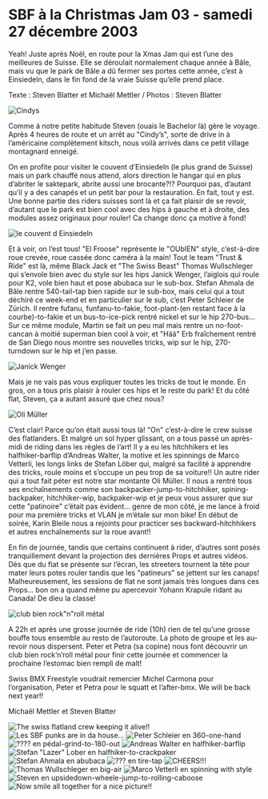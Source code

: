 # SBF à la Christmas Jam 03 - samedi 27 décembre 2003

Yeah! Juste après Noël, en route pour la Xmas Jam qui est l’une des meilleures de Suisse. Elle se déroulait normalement chaque année à Bâle, mais vu que le park de Bâle a dû fermer ses portes cette année, c’est à Einsiedeln, dans le fin fond de la vraie Suisse qu’elle prend place.

Texte : Steven Blatter et Michaël Mettler / Photos : Steven Blatter

![Cindys](./media/cj03-01.jpg)

Comme à notre petite habitude Steven (ouais le Bachelor là) gère le voyage. Après 4 heures de route et un arrêt au "Cindy’s", sorte de drive in à l’américaine complètement kitsch, nous voilà arrivés dans ce petit village montagnard enneigé.

On en profite pour visiter le couvent d’Einsiedeln (le plus grand de Suisse) mais un park chauffé nous attend, alors direction le hangar qui en plus d’abriter le saktepark, abrite aussi une brocante?!? Pourquoi pas, d’autant qu’il y a des canapés et un petit bar pour la restauration. En fait, tout y est. Une bonne partie des riders suisses sont là et ça fait plaisir de se revoir, d’autant que le park est bien cool avec des hips à gauche et à droite, des modules assez originaux pour rouler! Ca change donc ça motive à fond!

![le couvent d Einsiedeln](./media/cj03-02.jpg)

Et à voir, on l’est tous! "El Froose" représente le "OUbIEN" style, c’est-à-dire roue crevée, roue cassée donc caméra à la main! Tout le team "Trust & Ride" est là, même Black Jack et "The Swiss Beast" Thomas Wullschleger qui s’envole bien avec du style sur les hips Janick Wenger, l’aiglois qui roule pour K2, vole bien haut et pose abubaca sur le sub-box. Stefan Ahmala de Bâle rentre 540-tail-tap bien rapide sur le sub-box, mais celui qui a tout déchiré ce week-end et en particulier sur le sub, c’est Peter Schleier de Zürich. Il rentre fufanu, funfanu-to-fakie, foot-plant-(en restant face à la courbe)-to-fakie et un bus-to-ice-pick rentré nickel et sur le hip 270-bus... Sur ce même module, Martin se fait un peu mal mais rentre un no-foot-cancan à moitié superman bien cool à voir, et "Hää" Erb fraîchement rentré de San Diego nous montre ses nouvelles tricks, wip sur le hip, 270-turndown sur le hip et j’en passe.

![Janick Wenger](./media/cj03-03.jpg)

Mais je ne vais pas vous expliquer toutes les tricks de tout le monde. En gros, on a tous pris plaisir à rouler ces hips et le reste du park! Et du côté flat, Steven, ça a autant assuré que chez nous?

![Oli Müller](./media/cj03-04.jpg)

C’est clair! Parce qu’on était aussi tous là! "On" c’est-à-dire le crew suisse des flatlanders. Et malgré un sol hyper glissant, on a tous passé un après-midi de riding dans les règles de l’art! Il y a eu les hitchhikers et les halfhiker-barflip d’Andreas Walter, la motive et les spinnings de Marco Vetterli, les longs links de Stefan Löber qui, malgré sa facilité à apprendre des tricks, roule moins et s’occupe un peu trop de sa voiture!! Un autre rider qui a tout fait péter est notre star montante Oli Müller. Il nous a rentré tous ses enchaînements comme son backpacker-jump-to-hitchhiker, spining-backpaker, hitchhiker-wip, backpaker-wip et je peux vous assurer que sur cette "patinoire" c’était pas évident… genre de mon côté, je me lance à froid pour ma première tricks et VLAN je m’étale sur mon bike! En début de soirée, Karin Bleile nous a rejoints pour practicer ses backward-hitchhikers et autres enchaînements sur la roue avant!!

En fin de journée, tandis que certains continuent à rider, d’autres sont posés tranquillement devant la projection des dernières Props et autres vidéos. Dès que du flat se présente sur l’écran, les streeters tournent la tête pour mater leurs potes rouler tandis que les "patineurs" se jettent sur les canaps! Malheureusement, les sessions de flat ne sont jamais très longues dans ces Props… bon on a quand même pu apercevoir Yohann Krapule ridant au Canada! De dieu la classe!

![club bien rock"n"roll métal](./media/cj03-05.jpg)

A 22h et après une grosse journée de ride (10h) rien de tel qu’une grosse bouffe tous ensemble au resto de l’autoroute. La photo de groupe et les au-revoir nous dispersent. Peter et Petra (sa copine) nous font découvrir un club bien rock’n’roll métal pour finir cette journée et commencer la prochaine l’estomac bien rempli de malt!

Swiss BMX Freestyle voudrait remercier Michel Carmona pour l’organisation, Peter et Petra pour le squatt et l’after-bmx. We will be back next year!!

Michaël Mettler et Steven Blatter

![The swiss flatland crew keeping it alive!!](./media/cj03-06.jpg)
![Les SBF punks are in da house...](./media/cj03-07.jpg)
![Peter Schleier en 360-one-hand](./media/cj03-08.jpg)
![???? en pédal-grind-to-180-out](./media/cj03-09.jpg)
![Andreas Walter en halfhiker-barflip](./media/cj03-10.jpg)
![Stefan "Lazer" Lober en halfhiker-to-crackpaker](./media/cj03-11.jpg)
![Stefan Ahmala en abubaca](./media/cj03-12.jpg)
![??? en tire-tap](./media/cj03-13.jpg)
![CHEERS!!!](./media/cj03-14.jpg)
![Thomas Wullschleger en big-air](./media/cj03-15.jpg)
![Marco Vetterli en spinning with style](./media/cj03-16.jpg)
![Steven en upsidedown-wheele-jump-to-rolling-caboose](./media/cj03-17.jpg)
![Now smile all together for a nice picture!!](./media/cj03-18.jpg)

